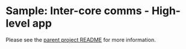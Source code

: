 # Sample: Inter-core comms - High-level app

Please see the [parent project README](../README.md) for more information.
